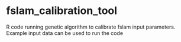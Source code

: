 # fslam_calibration_tool
R code running genetic algorithm to calibrate fslam input parameters.
Example input data can be used to run the code
